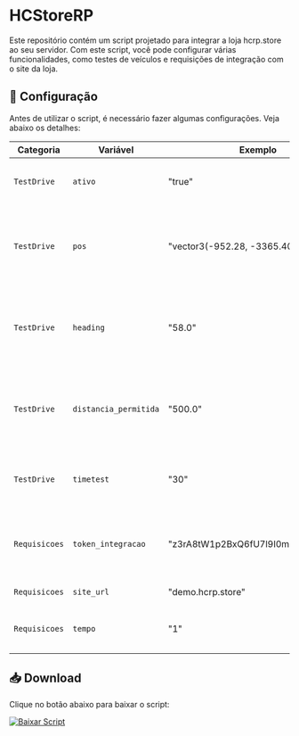 # HCStoreRP

Este repositório contém um script projetado para integrar a loja hcrp.store ao seu servidor. Com este script, você pode configurar várias funcionalidades, como testes de veículos e requisições de integração com o site da loja.

## 🔧 Configuração

Antes de utilizar o script, é necessário fazer algumas configurações. Veja abaixo os detalhes:

| Categoria     | Variável   			 | Exemplo                             | Descrição                                               										            |
| ------------- | ---------------------- | ----------------------------------- | ---------------------------------------------------------------------------------------------------------- |
| `TestDrive`   | `ativo`    			 | "true"                              | Define se a função de test drive será utilizada         										            |
| `TestDrive`   | `pos`      		     | "vector3(-952.28, -3365.40, 13.94)" | Posição para teleportar o jogador para o test drive (/hcstore_getpos para obter a posição)                 |
| `TestDrive`   | `heading`  			 | "58.0"                              | Direção da visão do jogador ao ser teleportado para o test drive (/hcstore_getpos para obter a posição)    |
| `TestDrive`   | `distancia_permitida`  | "500.0"                             | Distância máxima permitida para o jogador durante o test drive, a partir do ponto inicial                  |
| `TestDrive`   | `timetest`  			 | "30"                                | Tempo em segundos que o jogador terá para testar o veículo                                                 |
| `Requisicoes` | `token_integracao`     | "z3rA8tW1p2BxQ6fU7l9I0mJ4o5LcV3kY"  | Token de integração, encontrado na dashboard do cliente na aba "Integrações"                               |
| `Requisicoes` | `site_url`             | "demo.hcrp.store"                   | URL do site em nossa loja                                                                                  |
| `Requisicoes` | `tempo`                | "1"                                 | Tempo entre requisições de ativação, em minutos                                                            |

## 📥 Download

Clique no botão abaixo para baixar o script:

<!-- BEGIN LATEST DOWNLOAD BUTTON -->
[![Baixar Script](https://custom-icon-badges.demolab.com/badge/-Download-purple?style=for-the-badge&logo=download&logoColor=white)](https://github.com/Alisonlg/HCStoreRP/archive/refs/heads/main.zip)
<!-- END LATEST DOWNLOAD BUTTON -->

